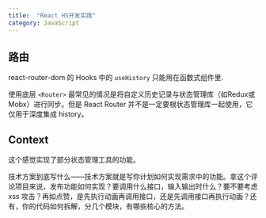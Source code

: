 ```yaml
---
title:  "React H5开发实践"
category: JavaScript
---
```


## 路由

react-router-dom 的 Hooks 中的 `useHistory` 只能用在函数式组件里.

使用底层 `<Router>` 最常见的情况是将自定义历史记录与状态管理库（如Redux或Mobx）进行同步。但是 React Router 并不是一定要根状态管理库一起使用，它仅用于深度集成 history。

## Context

这个感觉实现了部分状态管理工具的功能。

技术方案到底写什么——技术方案就是写你计划如何实现需求中的功能。拿这个评论项目来说，发布功能如何实现？要调用什么接口，输入输出时什么？要不要考虑 xss 攻击？再如点赞，是先执行动画再调用接口，还是先调用接口再执行动画？还有，你的代码如何拆解，分几个模块，有哪些核心的方法。